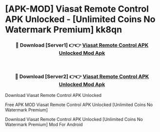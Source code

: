 # [APK-MOD] Viasat Remote Control APK Unlocked - [Unlimited Coins No Watermark Premium] kk8qn



<div align="center">
<h3>🔴 Download [Server1] 👉👉 <a href="https://momento.my/?title=Viasat_Remote_Control_APK_Unlocked">Viasat Remote Control APK Unlocked Mod Apk</a></h3><br>

<h3>🔴 Download [Server2] 👉👉 <a href="https://momento.my/?title=Viasat_Remote_Control_APK_Unlocked">Viasat Remote Control APK Unlocked Mod Apk</a></h3>
</div>



Download Viasat Remote Control APK Unlocked 

Free APK MOD Viasat Remote Control APK Unlocked [Unlimited Coins No Watermark Premium]

Download Viasat Remote Control APK Unlocked [Unlimited Coins No Watermark Premium] Mod For Android
